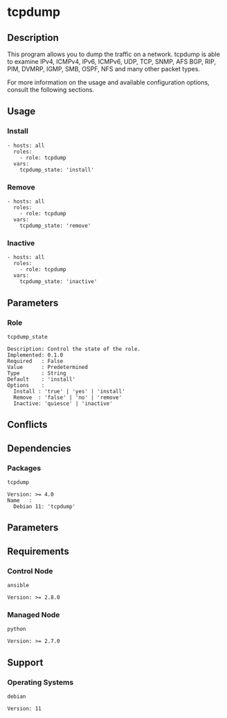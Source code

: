 # tcpdump

## Description

This program allows you to dump the traffic on a network. tcpdump is able to
examine IPv4, ICMPv4, IPv6, ICMPv6, UDP, TCP, SNMP, AFS BGP, RIP, PIM, DVMRP,
IGMP, SMB, OSPF, NFS and many other packet types.

For more information on the usage and available configuration options,
consult the following sections.

## Usage

### Install

```
- hosts: all
  roles:
    - role: tcpdump
  vars:
    tcpdump_state: 'install'
```

### Remove

```
- hosts: all
  roles:
    - role: tcpdump
  vars:
    tcpdump_state: 'remove'
```

### Inactive

```
- hosts: all
  roles:
    - role: tcpdump
  vars:
    tcpdump_state: 'inactive'
```

## Parameters

### Role

`tcpdump_state`

    Description: Control the state of the role.
    Implemented: 0.1.0
    Required   : False
    Value      : Predetermined
    Type       : String
    Default    : 'install'
    Options    :
      Install : 'true' | 'yes' | 'install'
      Remove  : 'false' | 'no' | 'remove'
      Inactive: 'quiesce' | 'inactive'

## Conflicts

## Dependencies

### Packages

`tcpdump`

    Version: >= 4.0
    Name   :
      Debian 11: 'tcpdump'

## Parameters

## Requirements

### Control Node

`ansible`

    Version: >= 2.8.0

### Managed Node

`python`

    Version: >= 2.7.0

## Support

### Operating Systems

`debian`

    Version: 11

